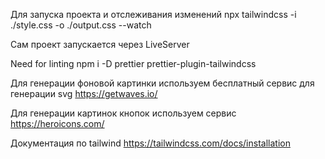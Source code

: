 Для запуска проекта и отслеживания изменений
npx tailwindcss -i ./style.css -o ./output.css --watch

Сам проект запускается через LiveServer

Need for linting
npm i -D prettier prettier-plugin-tailwindcss

Для генерации фоновой картинки используем бесплатный сервис для генерации svg
https://getwaves.io/

Для генерации картинок кнопок используем сервис
https://heroicons.com/

Документация по tailwind
https://tailwindcss.com/docs/installation
